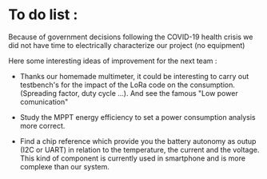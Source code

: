 # To do list :

Because of government decisions following the COVID-19 health crisis we did not have time to electrically characterize our project (no equipment)

Here some interesting ideas of improvement for the next team :  

* Thanks our homemade multimeter, it could be interesting to carry out testbench's for the impact of the LoRa code on the consumption. (Spreading factor, duty cycle ...). And see the famous "Low power comunication"


* Study the MPPT energy efficiency to set a power consumption analysis more correct.  

* Find a chip reference which provide you the battery autonomy as outup (I2C or UART) in relation to the temperature, the current and the voltage. This kind of component is currently used in smartphone and is more complexe than our system.  
